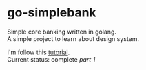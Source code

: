 # go-simplebank

Simple core banking written in golang.  
A simple project to learn about design system.  

I'm follow this [tutorial](https://github.com/techschool/simplebank).  
Current status: complete *part 1*